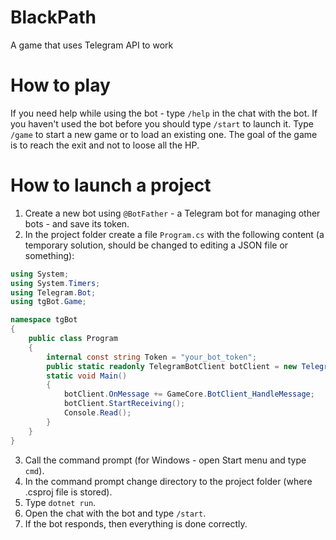 # BlackPath
A game that uses Telegram API to work

# How to play
If you need help while using the bot - type `/help` in the chat with the bot.
If you haven't used the bot before you should type `/start` to launch it. 
Type `/game` to start a new game or to load an existing one.
The goal of the game is to reach the exit and not to loose all the HP.

# How to launch a project
1. Create a new bot using `@BotFather` - a Telegram bot for managing other bots - and save its token.
2. In the project folder create a file `Program.cs` with the following content (a temporary solution, should be changed to editing a JSON file or something):
```csharp
using System;
using System.Timers;
using Telegram.Bot;
using tgBot.Game;

namespace tgBot
{
    public class Program
    {
        internal const string Token = "your_bot_token";
        public static readonly TelegramBotClient botClient = new TelegramBotClient(Token);
        static void Main()
        {
            botClient.OnMessage += GameCore.BotClient_HandleMessage;
            botClient.StartReceiving(); 
            Console.Read();
        }
    }
}
```
3. Call the command prompt (for Windows - open Start menu and type `cmd`).
4. In the command prompt change directory to the project folder (where .csproj file is stored).
5. Type `dotnet run`.
6. Open the chat with the bot and type `/start`.
7. If the bot responds, then everything is done correctly.
